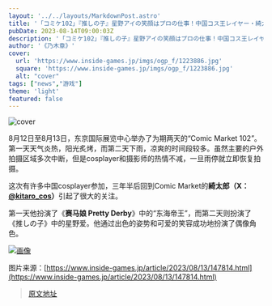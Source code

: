 ```yaml
---
layout: '../../layouts/MarkdownPost.astro'
title: '「コミケ102」『推しの子』星野アイの笑顔はプロの仕事！中国コス王レイヤー・綺太郎が眩しかった【写真8枚】'
pubDate: 2023-08-14T09:00:03Z
description: '「コミケ102」『推しの子』星野アイの笑顔はプロの仕事！中国コス王レイヤー・綺太郎が眩しかった【写真8枚】の記事です。'
author: '《乃木章》'
cover:
  url: 'https://www.inside-games.jp/imgs/ogp_f/1223886.jpg'
  square: 'https://www.inside-games.jp/imgs/ogp_f/1223886.jpg'
  alt: "cover"
tags: ["news","游戏"]
theme: 'light'
featured: false
---
```


![cover](https://www.inside-games.jp/imgs/ogp_f/1223886.jpg)

8月12日至8月13日，东京国际展览中心举办了为期两天的“Comic Market 102”。第一天天气炎热，阳光炙烤，而第二天下雨，凉爽的时间段较多。虽然主要的户外拍摄区域多次中断，但是cosplayer和摄影师的热情不减，一旦雨停就立即恢复拍摄。

这次有许多中国cosplayer参加，三年半后回到Comic Market的<b>綺太郎（X：<a target="_blank" rel="noopener noreferrer nofollow" href="https://twitter.com/kitaro_cos">@kitaro_cos</a>）</b>引起了很大的关注。

第一天他扮演了《<b>赛马娘 Pretty Derby</b>》中的“东海帝王”，而第二天则扮演了《推しの子》中的星野爱。他通过出色的姿势和可爱的笑容成功地扮演了偶像角色。

[![画像](https://www.inside-games.jp/imgs/card_l/1223355.jpg)](https://www.inside-games.jp/article/2023/08/13/147814.html)

图片来源：[https://www.inside-games.jp/article/2023/08/13/147814.html](https://www.inside-games.jp/article/2023/08/13/147814.html)

>[原文地址](https://www.inside-games.jp/article/2023/08/14/147840.html)  